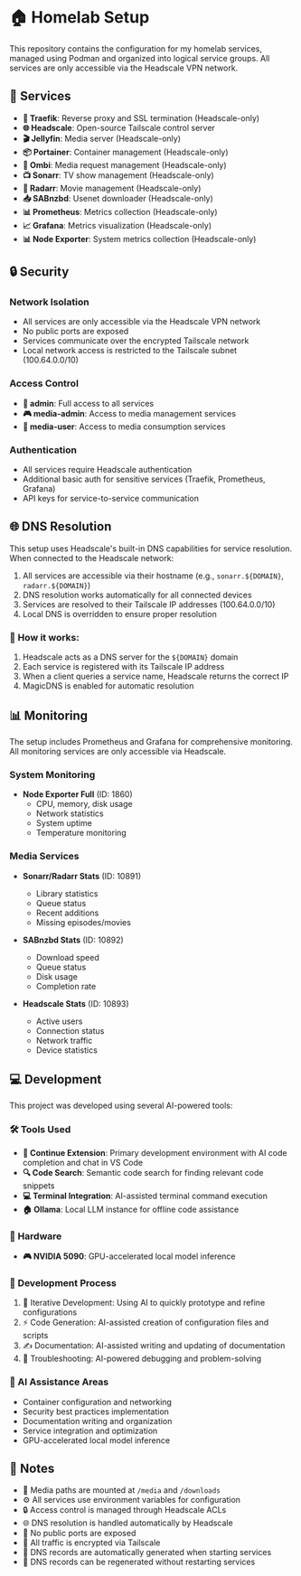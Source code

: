 # 🏠 Homelab Setup

This repository contains the configuration for my homelab services, managed using Podman and organized into logical service groups. All services are only accessible via the Headscale VPN network.

## 🚀 Services

- **🔄 Traefik**: Reverse proxy and SSL termination (Headscale-only)
- **🌐 Headscale**: Open-source Tailscale control server
- **🎬 Jellyfin**: Media server (Headscale-only)
- **📦 Portainer**: Container management (Headscale-only)
- **🎯 Ombi**: Media request management (Headscale-only)
- **📺 Sonarr**: TV show management (Headscale-only)
- **🎥 Radarr**: Movie management (Headscale-only)
- **📥 SABnzbd**: Usenet downloader (Headscale-only)
- **📊 Prometheus**: Metrics collection (Headscale-only)
- **📈 Grafana**: Metrics visualization (Headscale-only)
- **📊 Node Exporter**: System metrics collection (Headscale-only)

## 🔒 Security

### Network Isolation
- All services are only accessible via the Headscale VPN network
- No public ports are exposed
- Services communicate over the encrypted Tailscale network
- Local network access is restricted to the Tailscale subnet (100.64.0.0/10)

### Access Control
- **👑 admin**: Full access to all services
- **🎮 media-admin**: Access to media management services
- **👤 media-user**: Access to media consumption services

### Authentication
- All services require Headscale authentication
- Additional basic auth for sensitive services (Traefik, Prometheus, Grafana)
- API keys for service-to-service communication

## 🌐 DNS Resolution

This setup uses Headscale's built-in DNS capabilities for service resolution. When connected to the Headscale network:

1. All services are accessible via their hostname (e.g., `sonarr.${DOMAIN}`, `radarr.${DOMAIN}`)
2. DNS resolution works automatically for all connected devices
3. Services are resolved to their Tailscale IP addresses (100.64.0.0/10)
4. Local DNS is overridden to ensure proper resolution

### 🔧 How it works:

1. Headscale acts as a DNS server for the `${DOMAIN}` domain
2. Each service is registered with its Tailscale IP address
3. When a client queries a service name, Headscale returns the correct IP
4. MagicDNS is enabled for automatic resolution

## 📊 Monitoring

The setup includes Prometheus and Grafana for comprehensive monitoring. All monitoring services are only accessible via Headscale.

### System Monitoring
- **Node Exporter Full** (ID: 1860)
  - CPU, memory, disk usage
  - Network statistics
  - System uptime
  - Temperature monitoring

### Media Services
- **Sonarr/Radarr Stats** (ID: 10891)
  - Library statistics
  - Queue status
  - Recent additions
  - Missing episodes/movies

- **SABnzbd Stats** (ID: 10892)
  - Download speed
  - Queue status
  - Disk usage
  - Completion rate

- **Headscale Stats** (ID: 10893)
  - Active users
  - Connection status
  - Network traffic
  - Device statistics

## 💻 Development

This project was developed using several AI-powered tools:

### 🛠️ Tools Used
- **🔧 Continue Extension**: Primary development environment with AI code completion and chat in VS Code
- **🔍 Code Search**: Semantic code search for finding relevant code snippets
- **💻 Terminal Integration**: AI-assisted terminal command execution
- **🏠 Ollama**: Local LLM instance for offline code assistance

### 💪 Hardware
- **🎮 NVIDIA 5090**: GPU-accelerated local model inference

### 🔄 Development Process
1. 🚀 Iterative Development: Using AI to quickly prototype and refine configurations
2. ⚡ Code Generation: AI-assisted creation of configuration files and scripts
3. ✍️ Documentation: AI-assisted writing and updating of documentation
4. 🔧 Troubleshooting: AI-powered debugging and problem-solving

### 🎯 AI Assistance Areas
- Container configuration and networking
- Security best practices implementation
- Documentation writing and organization
- Service integration and optimization
- GPU-accelerated local model inference

## 📝 Notes

- 📁 Media paths are mounted at `/media` and `/downloads`
- ⚙️ All services use environment variables for configuration
- 🔒 Access control is managed through Headscale ACLs
- 🌐 DNS resolution is handled automatically by Headscale
- 🚫 No public ports are exposed
- 🔐 All traffic is encrypted via Tailscale
- 🤖 DNS records are automatically generated when starting services
- 🔄 DNS records can be regenerated without restarting services 

